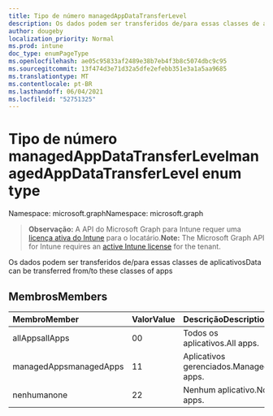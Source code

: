 ```yaml
---
title: Tipo de número managedAppDataTransferLevel
description: Os dados podem ser transferidos de/para essas classes de aplicativos
author: dougeby
localization_priority: Normal
ms.prod: intune
doc_type: enumPageType
ms.openlocfilehash: ae05c95833af2489e38b7eb4f3b8c5074dbc9c95
ms.sourcegitcommit: 13f474d3e71d32a5dfe2efebb351e3a1a5aa9685
ms.translationtype: MT
ms.contentlocale: pt-BR
ms.lasthandoff: 06/04/2021
ms.locfileid: "52751325"
---
```

# <a name="managedappdatatransferlevel-enum-type"></a><span data-ttu-id="fecd8-103">Tipo de número managedAppDataTransferLevel</span><span class="sxs-lookup"><span data-stu-id="fecd8-103">managedAppDataTransferLevel enum type</span></span>

<span data-ttu-id="fecd8-104">Namespace: microsoft.graph</span><span class="sxs-lookup"><span data-stu-id="fecd8-104">Namespace: microsoft.graph</span></span>

> <span data-ttu-id="fecd8-105">**Observação:** A API do Microsoft Graph para Intune requer uma [licença ativa do Intune](https://go.microsoft.com/fwlink/?linkid=839381) para o locatário.</span><span class="sxs-lookup"><span data-stu-id="fecd8-105">**Note:** The Microsoft Graph API for Intune requires an [active Intune license](https://go.microsoft.com/fwlink/?linkid=839381) for the tenant.</span></span>

<span data-ttu-id="fecd8-106">Os dados podem ser transferidos de/para essas classes de aplicativos</span><span class="sxs-lookup"><span data-stu-id="fecd8-106">Data can be transferred from/to these classes of apps</span></span>

## <a name="members"></a><span data-ttu-id="fecd8-107">Membros</span><span class="sxs-lookup"><span data-stu-id="fecd8-107">Members</span></span>
|<span data-ttu-id="fecd8-108">Membro</span><span class="sxs-lookup"><span data-stu-id="fecd8-108">Member</span></span>|<span data-ttu-id="fecd8-109">Valor</span><span class="sxs-lookup"><span data-stu-id="fecd8-109">Value</span></span>|<span data-ttu-id="fecd8-110">Descrição</span><span class="sxs-lookup"><span data-stu-id="fecd8-110">Description</span></span>|
|:---|:---|:---|
|<span data-ttu-id="fecd8-111">allApps</span><span class="sxs-lookup"><span data-stu-id="fecd8-111">allApps</span></span>|<span data-ttu-id="fecd8-112">0</span><span class="sxs-lookup"><span data-stu-id="fecd8-112">0</span></span>|<span data-ttu-id="fecd8-113">Todos os aplicativos.</span><span class="sxs-lookup"><span data-stu-id="fecd8-113">All apps.</span></span>|
|<span data-ttu-id="fecd8-114">managedApps</span><span class="sxs-lookup"><span data-stu-id="fecd8-114">managedApps</span></span>|<span data-ttu-id="fecd8-115">1</span><span class="sxs-lookup"><span data-stu-id="fecd8-115">1</span></span>|<span data-ttu-id="fecd8-116">Aplicativos gerenciados.</span><span class="sxs-lookup"><span data-stu-id="fecd8-116">Managed apps.</span></span>|
|<span data-ttu-id="fecd8-117">nenhuma</span><span class="sxs-lookup"><span data-stu-id="fecd8-117">none</span></span>|<span data-ttu-id="fecd8-118">2</span><span class="sxs-lookup"><span data-stu-id="fecd8-118">2</span></span>|<span data-ttu-id="fecd8-119">Nenhum aplicativo.</span><span class="sxs-lookup"><span data-stu-id="fecd8-119">No apps.</span></span>|




